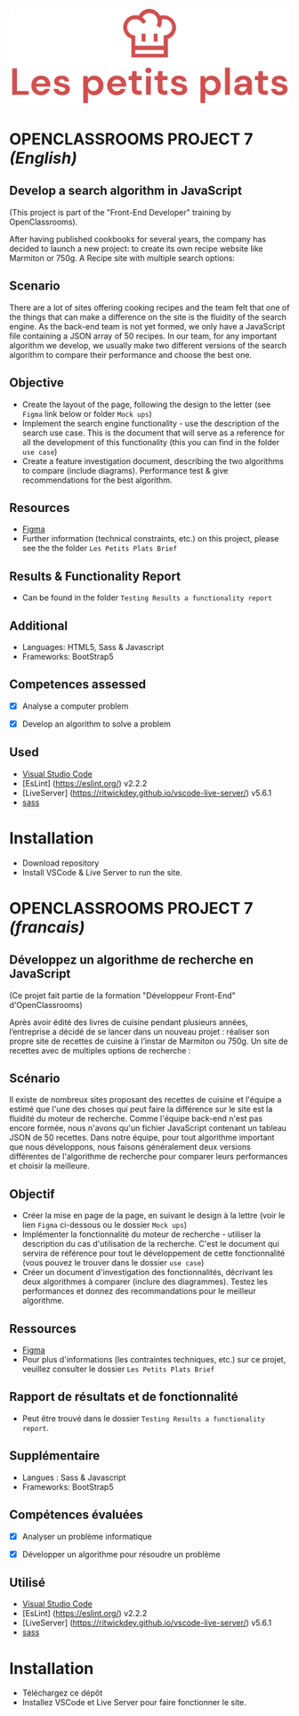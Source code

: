 ![Petit Plats](/public/images/logo//logo.svg)

# OPENCLASSROOMS PROJECT 7 *(English)*

## Develop a search algorithm in JavaScript

(This project is part of the "Front-End Developer" training by OpenClassrooms).

After having published cookbooks for several years, the company has decided to launch a new project: to create its own recipe website like Marmiton or 750g.  A Recipe site with multiple search options:

## Scenario
There are a lot of sites offering cooking recipes and the team felt that one of the things that can make a difference on the site is the fluidity of the search engine. As the back-end team is not yet formed, we only have a JavaScript file containing a JSON array of 50 recipes. In our team, for any important algorithm we develop, we usually make two different versions of the search algorithm to compare their performance and choose the best one.


## Objective
- Create the layout of the page, following the design to the letter (see `Figma` link below or folder `Mock ups`)
- Implement the search engine functionality - use the description of the search use case. This is the document that will serve as a reference for all the development of this functionality (this you can find in the folder `use case`)
- Create a feature investigation document, describing the two algorithms to compare (include diagrams). Performance test & give recommendations for the best algorithm.

## Resources
- [Figma](https://www.figma.com/file/xqeE1ZKlHUWi2Efo8r73NK/UI-Design-Les-Petits-Plats-FR?node-id=0%3A1)
- Further information (technical constraints, etc.) on this project, please see the the folder `Les Petits Plats Brief`


## Results & Functionality Report
-  Can be found in the folder `Testing Results a functionality report`


## Additional
- Languages: HTML5, Sass & Javascript
- Frameworks: BootStrap5


## Competences assessed

- [x]	Analyse a computer problem
- [x]	Develop an algorithm to solve a problem


## Used

- [Visual Studio Code](https://code.visualstudio.com/)
- [EsLint] (https://eslint.org/) v2.2.2
- [LiveServer] (https://ritwickdey.github.io/vscode-live-server/) v5.6.1
- [sass](https://sass-lang.com/)

# Installation 

-	Download repository
-	Install VSCode & Live Server to run the site.



# OPENCLASSROOMS PROJECT 7 *(francais)*

## Développez un algorithme de recherche en JavaScript 

(Ce projet fait partie de la formation "Développeur Front-End" d'OpenClassrooms)

Après avoir édité des livres de cuisine pendant plusieurs années, l’entreprise a décidé de se lancer dans un nouveau projet : réaliser son propre site de recettes de cuisine à l’instar de Marmiton ou 750g.  Un site de recettes avec de multiples options de recherche :


## Scénario
Il existe de nombreux sites proposant des recettes de cuisine et l'équipe a estimé que l'une des choses qui peut faire la différence sur le site est la fluidité du moteur de recherche. Comme l'équipe back-end n'est pas encore formée, nous n'avons qu'un fichier JavaScript contenant un tableau JSON de 50 recettes. Dans notre équipe, pour tout algorithme important que nous développons, nous faisons généralement deux versions différentes de l'algorithme de recherche pour comparer leurs performances et choisir la meilleure.

## Objectif
- Créer la mise en page de la page, en suivant le design à la lettre (voir le lien `Figma` ci-dessous ou le dossier `Mock ups`)
- Implémenter la fonctionnalité du moteur de recherche - utiliser la description du cas d'utilisation de la recherche. C'est le document qui servira de référence pour tout le développement de cette fonctionnalité (vous pouvez le trouver dans le dossier `use case`)
- Créer un document d'investigation des fonctionnalités, décrivant les deux algorithmes à comparer (inclure des diagrammes). Testez les performances et donnez des recommandations pour le meilleur algorithme.


## Ressources
- [Figma](https://www.figma.com/file/xqeE1ZKlHUWi2Efo8r73NK/UI-Design-Les-Petits-Plats-FR?node-id=0%3A1)
- Pour plus d'informations (les contraintes techniques, etc.) sur ce projet, veuillez consulter le dossier `Les Petits Plats Brief`


## Rapport de résultats et de fonctionnalité
- Peut être trouvé dans le dossier `Testing Results a functionality report`.


## Supplémentaire
- Langues : Sass & Javascript
-	Frameworks: BootStrap5


## Compétences évaluées

- [x]	Analyser un problème informatique
- [x] Développer un algorithme pour résoudre un problème


## Utilisé

- [Visual Studio Code](https://code.visualstudio.com/) 
- [EsLint] (https://eslint.org/) v2.2.2
- [LiveServer] (https://ritwickdey.github.io/vscode-live-server/) v5.6.1
- [sass](https://sass-lang.com/)

# Installation 

- Téléchargez ce dépôt
- Installez VSCode et Live Server pour faire fonctionner le site.



